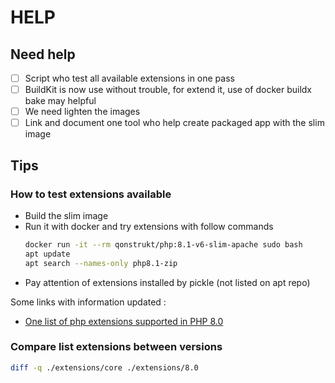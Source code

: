 # HELP 

## Need help

* [ ] Script who test all available extensions in one pass
* [ ] BuildKit is now use without trouble, for extend it, use of docker buildx bake may helpful
* [ ] We need lighten the images 
* [ ] Link and document one tool who help create packaged app with the slim image

## Tips

### How to test extensions available

* Build the slim image
* Run it with docker and try extensions with follow commands 
  ```bash
  docker run -it --rm qonstrukt/php:8.1-v6-slim-apache sudo bash
  apt update
  apt search --names-only php8.1-zip
  ```
* Pay attention of extensions installed by pickle (not listed on apt repo)

Some links with information updated : 
* [One list of php extensions supported in PHP 8.0](https://blog.remirepo.net/post/2020/09/21/PHP-extensions-status-with-upcoming-PHP-8.0)

### Compare list extensions between versions

```bash 
diff -q ./extensions/core ./extensions/8.0
```